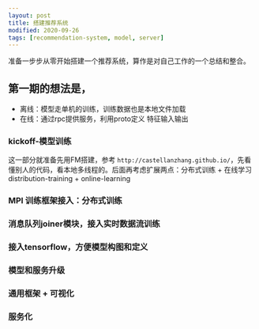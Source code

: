 ```yaml
---
layout: post
title: 搭建推荐系统
modified: 2020-09-26
tags: [recommendation-system, model, server]
---
```

准备一步步从零开始搭建一个推荐系统，算作是对自己工作的一个总结和整合。

## 第一期的想法是，
+ 离线：模型走单机的训练，训练数据也是本地文件加载
+ 在线：通过rpc提供服务，利用proto定义 特征输入输出

### kickoff-模型训练
这一部分就准备先用FM搭建，参考 `http://castellanzhang.github.io/`，先看懂别人的代码，看本地多线程的。后面再考虑扩展两点：分布式训练 + 在线学习
distribution-training + online-learning

### MPI 训练框架接入：分布式训练

### 消息队列joiner模块，接入实时数据流训练

### 接入tensorflow，方便模型构图和定义

### 模型和服务升级

### 通用框架 + 可视化

### 服务化